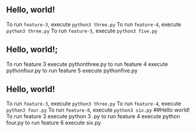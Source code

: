 ## Hello, world!
To run `feature-3`, execute `python3 three.py`
To run `feature-4`, execute `python3 three.py`
To run `feature-5`, execute `python3 five.py`
## Hello, world!;
To run feature 3 execute pythonthree.py
to run feature 4 execute pythonfour.py
to run feature 5 execute pythonfive.py

## Hello, world!
To run `feature-3`, execute `python3 three.py`
To run `feature-4`, execute `python3 four.py`
To run `feature-6`, execute `python3 six.py`
##Hello world!
To run feature 3 execute python 3 .py
to run feature 4 execute python four.py
 to run feature 6 execute six.py
